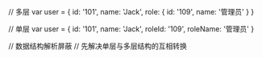 // 多层
var user = {
    id: '101',
    name: 'Jack',
    role: {
        id: '109',
        name: '管理员'
    }
}

// 单层
var user = {
    id: '101',
    name: 'Jack',
    roleId: '109',
    roleName: '管理员'
}

// 数据结构解析屏蔽
// 先解决单层与多层结构的互相转换